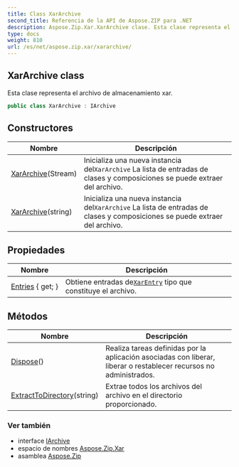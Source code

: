 ```yaml
---
title: Class XarArchive
second_title: Referencia de la API de Aspose.ZIP para .NET
description: Aspose.Zip.Xar.XarArchive clase. Esta clase representa el archivo de almacenamiento xar.
type: docs
weight: 810
url: /es/net/aspose.zip.xar/xararchive/
---
```

## XarArchive class

Esta clase representa el archivo de almacenamiento xar.

```csharp
public class XarArchive : IArchive
```

## Constructores

| Nombre | Descripción |
| --- | --- |
| [XarArchive](xararchive/#constructor)(Stream) | Inicializa una nueva instancia del`XarArchive` La lista de entradas de clases y composiciones se puede extraer del archivo. |
| [XarArchive](xararchive/#constructor_1)(string) | Inicializa una nueva instancia del`XarArchive` La lista de entradas de clases y composiciones se puede extraer del archivo. |

## Propiedades

| Nombre | Descripción |
| --- | --- |
| [Entries](../../aspose.zip.xar/xararchive/entries/) { get; } | Obtiene entradas de[`XarEntry`](../xarentry/) tipo que constituye el archivo. |

## Métodos

| Nombre | Descripción |
| --- | --- |
| [Dispose](../../aspose.zip.xar/xararchive/dispose/)() | Realiza tareas definidas por la aplicación asociadas con liberar, liberar o restablecer recursos no administrados. |
| [ExtractToDirectory](../../aspose.zip.xar/xararchive/extracttodirectory/)(string) | Extrae todos los archivos del archivo en el directorio proporcionado. |

### Ver también

* interface [IArchive](../../aspose.zip/iarchive/)
* espacio de nombres [Aspose.Zip.Xar](../../aspose.zip.xar/)
* asamblea [Aspose.Zip](../../)


